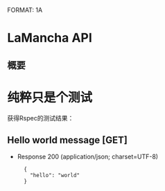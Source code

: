 FORMAT: 1A

# LaMancha API

## 概要

# 纯粹只是个测试

获得Rspec的测试结果：

## Hello world message [GET]

+ Response 200 (application/json; charset=UTF-8)

        {
          "hello": "world"
        }


